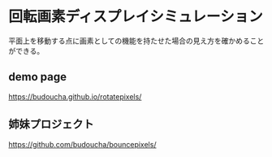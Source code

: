 # 回転画素ディスプレイシミュレーション
平面上を移動する点に画素としての機能を持たせた場合の見え方を確かめることができる。

## demo page
https://budoucha.github.io/rotatepixels/

## 姉妹プロジェクト
https://github.com/budoucha/bouncepixels/
